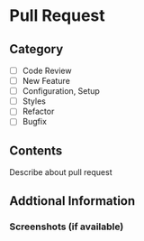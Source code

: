 # Pull Request

## Category

- [ ] Code Review
- [ ] New Feature
- [ ] Configuration, Setup
- [ ] Styles
- [ ] Refactor
- [ ] Bugfix

## Contents

Describe about pull request

## Addtional Information

### Screenshots (if available)

